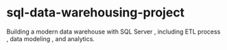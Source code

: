 # sql-data-warehousing-project
Building a modern data warehouse with SQL Server , including ETL  process , data modeling , and analytics. 
